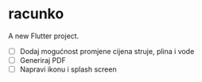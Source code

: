 # racunko

A new Flutter project.

- [ ] Dodaj mogućnost promjene cijena struje, plina i vode
- [ ] Generiraj PDF
- [ ] Napravi ikonu i splash screen
